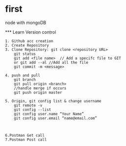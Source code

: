 # first
node with mongoDB

*** Learn Version control


	1. Github acc creation
	2. Create Repository
	3. Clone Repository: git clone <repository URL>
		git status
		git add <file name>  // Add a specifc file to GIT
		or git add --al //Add all the file
		git commit -m <message>

	4. push and pull
		git branch
		git pull origin <branch>
		//handle merge if occurs
		git push origin master

	5. Origin, git config list & change username
		git remote -v
		git config --list
		git config user.name “Your Name”
		git config user.email “name@email.com”



	6.Postman Get call
	7.Postman Post call


	

